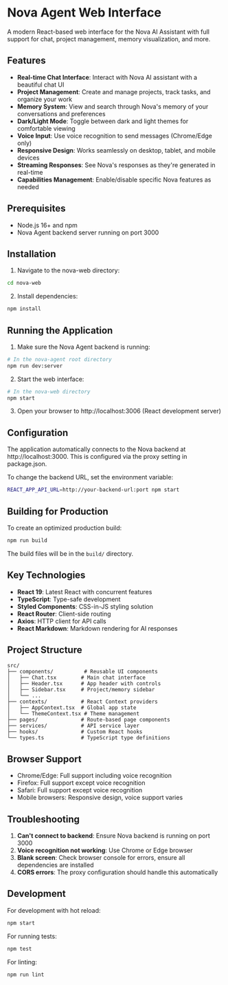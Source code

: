 # Nova Agent Web Interface

A modern React-based web interface for the Nova AI Assistant with full support for chat, project management, memory visualization, and more.

## Features

- **Real-time Chat Interface**: Interact with Nova AI assistant with a beautiful chat UI
- **Project Management**: Create and manage projects, track tasks, and organize your work
- **Memory System**: View and search through Nova's memory of your conversations and preferences
- **Dark/Light Mode**: Toggle between dark and light themes for comfortable viewing
- **Voice Input**: Use voice recognition to send messages (Chrome/Edge only)
- **Responsive Design**: Works seamlessly on desktop, tablet, and mobile devices
- **Streaming Responses**: See Nova's responses as they're generated in real-time
- **Capabilities Management**: Enable/disable specific Nova features as needed

## Prerequisites

- Node.js 16+ and npm
- Nova Agent backend server running on port 3000

## Installation

1. Navigate to the nova-web directory:
```bash
cd nova-web
```

2. Install dependencies:
```bash
npm install
```

## Running the Application

1. Make sure the Nova Agent backend is running:
```bash
# In the nova-agent root directory
npm run dev:server
```

2. Start the web interface:
```bash
# In the nova-web directory
npm start
```

3. Open your browser to http://localhost:3006 (React development server)

## Configuration

The application automatically connects to the Nova backend at http://localhost:3000. This is configured via the proxy setting in package.json.

To change the backend URL, set the environment variable:
```bash
REACT_APP_API_URL=http://your-backend-url:port npm start
```

## Building for Production

To create an optimized production build:
```bash
npm run build
```

The build files will be in the `build/` directory.

## Key Technologies

- **React 19**: Latest React with concurrent features
- **TypeScript**: Type-safe development
- **Styled Components**: CSS-in-JS styling solution
- **React Router**: Client-side routing
- **Axios**: HTTP client for API calls
- **React Markdown**: Markdown rendering for AI responses

## Project Structure

```
src/
├── components/          # Reusable UI components
│   ├── Chat.tsx        # Main chat interface
│   ├── Header.tsx      # App header with controls
│   ├── Sidebar.tsx     # Project/memory sidebar
│   └── ...
├── contexts/           # React Context providers
│   ├── AppContext.tsx  # Global app state
│   └── ThemeContext.tsx # Theme management
├── pages/              # Route-based page components
├── services/           # API service layer
├── hooks/              # Custom React hooks
└── types.ts            # TypeScript type definitions
```

## Browser Support

- Chrome/Edge: Full support including voice recognition
- Firefox: Full support except voice recognition
- Safari: Full support except voice recognition
- Mobile browsers: Responsive design, voice support varies

## Troubleshooting

1. **Can't connect to backend**: Ensure Nova backend is running on port 3000
2. **Voice recognition not working**: Use Chrome or Edge browser
3. **Blank screen**: Check browser console for errors, ensure all dependencies are installed
4. **CORS errors**: The proxy configuration should handle this automatically

## Development

For development with hot reload:
```bash
npm start
```

For running tests:
```bash
npm test
```

For linting:
```bash
npm run lint
```